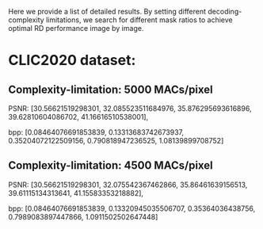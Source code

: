 Here we provide a list of detailed results. By setting different decoding-complexity limitations, we search for different mask ratios to achieve optimal RD performance image by image.

# CLIC2020 dataset:

## Complexity-limitation: 5000 MACs/pixel

PSNR: [30.56621519298301, 32.085523511684976, 35.876295693616896, 39.62810604086702, 41.16616510538001], 

bpp: [0.08464076691853839, 0.13313683742673937, 0.35204072122509156, 0.790818947236525, 1.08139899708752]


## Complexity-limitation: 4500 MACs/pixel

PSNR: [30.56621519298301, 32.075542367462866, 35.86461639156513, 39.61115134313641, 41.15583353218882], 

bpp: [0.08464076691853839, 0.13320945035506707, 0.35364036438756, 0.7989083897447866, 1.0911502502647448]
